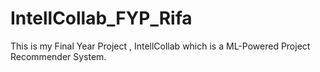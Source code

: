 # IntellCollab_FYP_Rifa
This is my Final Year Project , IntellCollab which is a ML-Powered Project Recommender System.
